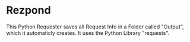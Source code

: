 # Rezpond
This Python Requester saves all Request Info in a Folder called "Output",
which it automaticly creates. It uses the Python Library "requests".
